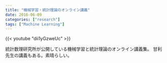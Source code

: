 ```yaml
---
title: "機械学習・統計理論のオンライン講義"
date: 2016-06-09
categories: ["research"]
tags: ["Machine Learning"]
---
```


{{< youtube "dii1yGzweUc" >}}

<!--more-->

<!--![](https://www.youtube.com/watch?v=dii1yGzweUc&list=PLmtDW3GNNACgjVfsb6b2lEMJGSAWM_rhW)-->


統計数理研究所が公開している機械学習と統計理論のオンライン講義集。
甘利先生の講義もある。素晴らしい。



